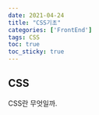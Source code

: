 ```yaml
---
date: 2021-04-24
title: "CSS기초"
categories: ['FrontEnd']
tags: CSS
toc: true  
toc_sticky: true 
---
```


## CSS

CSS란 무엇일까.
